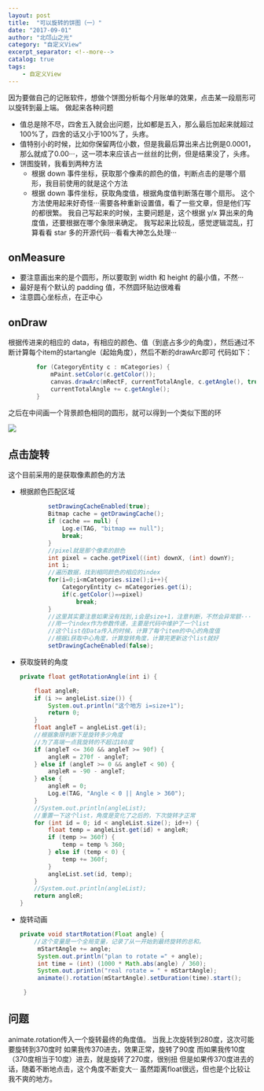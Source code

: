 ```yaml
---
layout: post
title:  "可以旋转的饼图（一）"
date: "2017-09-01"
author: "北邙山之光"
category: "自定义View"
excerpt_separator: <!--more-->
catalog: true  
tags: 
    - 自定义View
---
```



因为要做自己的记账软件，想做个饼图分析每个月账单的效果，点击某一段扇形可以旋转到最上端。
做起来各种问题
+ 值总是除不尽，四舍五入就会出问题，比如都是五入，那么最后加起来就超过100%了，四舍的话又小于100%了，头疼。
+ 值特别小的时候，比如你保留两位小数，但是我最后算出来占比例是0.0001，那么就成了0.00···，这一项本来应该占一丝丝的比例，但是结果没了，头疼。
+ 饼图旋转，我看到两种方法
  + 根据 down 事件坐标，获取那个像素的颜色的值，判断点击的是哪个扇形，我目前使用的就是这个方法
  + 根据 down 事件坐标，获取角度值，根据角度值判断落在哪个扇形。
  这个方法使用起来好奇怪···需要各种重新设置值，看了一些文章，但是他们写的都很繁。
  我自己写起来的时候，主要问题是，这个根据 y/x 算出来的角度值，还要根据在哪个象限来确定。
  我写起来比较乱，感觉逻辑混乱，打算看看 star 多的开源代码···看看大神怎么处理···

<!--more-->

## onMeasure
  + 要注意画出来的是个圆形，所以要取到 width 和 height 的最小值，不然···
  + 最好是有个默认的 padding 值，不然圆环贴边很难看
  + 注意圆心坐标点，在正中心

## onDraw
  根据传进来的相应的 data，有相应的颜色、值（到底占多少的角度），然后通过不断计算每个item的startangle（起始角度），然后不断的drawArc即可
  代码如下：
  ```java
          for (CategoryEntity c : mCategories) {
              mPaint.setColor(c.getColor());
              canvas.drawArc(mRectF, currentTotalAngle, c.getAngle(), true, mPaint);
              currentTotalAngle += c.getAngle();
          }
  ```
  之后在中间画一个背景颜色相同的圆形，就可以得到一个类似下图的环

  ![](/img/in-post/piechart.png)

## 点击旋转
  这个目前采用的是获取像素颜色的方法
+ 根据颜色匹配区域
     ```java
             setDrawingCacheEnabled(true);
             Bitmap cache = getDrawingCache();
             if (cache == null) {
                 Log.e(TAG, "bitmap == null");
                 break;
             }
             //pixel就是那个像素的颜色
             int pixel = cache.getPixel((int) downX, (int) downY);
             int i;
             //遍历数据，找到相同颜色的相应的index
             for(i=0;i<mCategories.size();i++){
                 CategoryEntity c= mCategories.get(i);
                 if(c.getColor()==pixel)
                     break;
             }
             //这里其实要注意如果没有找到,i会是size+1，注意判断，不然会异常额···
             //用一个index作为参数传递，主要是代码中维护了一个list
             //这个list在Data传入的时候，计算了每个item的中心的角度值
             //根据i获取中心角度，计算旋转角度，计算完更新这个list就好
             setDrawingCacheEnabled(false);
     ```

+ 获取旋转的角度
  ```java
  private float getRotationAngle(int i) {

      float angleR;
      if (i >= angleList.size()) {
          System.out.println("这个地方 i=size+1");
          return 0;
      }
      float angleT = angleList.get(i);
      //根据象限判断下是旋转多少角度
      //为了高端一点我旋转的不超过180度
      if (angleT <= 360 && angleT >= 90f) {
          angleR = 270f - angleT;
      } else if (angleT >= 0 && angleT < 90) {
          angleR = -90 - angleT;
      } else {
          angleR = 0;
          Log.e(TAG, "Angle < 0 || Angle > 360");
      }
      //System.out.println(angleList);
      //重置一下这个list，角度是变化了之后的，下次旋转才正常
      for (int id = 0; id < angleList.size(); id++) {
          float temp = angleList.get(id) + angleR;
          if (temp >= 360f) {
              temp = temp % 360;
          } else if (temp < 0) {
              temp += 360f;
          }
          angleList.set(id, temp);
      }
      //System.out.println(angleList);
      return angleR;
  }
  ```

+ 旋转动画
  ```java
  private void startRotation(Float angle) {
      //这个变量是一个全局变量，记录了从一开始到最终旋转的总和。
       mStartAngle += angle;
       System.out.println("plan to rotate =" + angle);
       int time = (int) (1000 * Math.abs(angle) / 360);
       System.out.println("real rotate = " + mStartAngle);
       animate().rotation(mStartAngle).setDuration(time).start();

   }
  ```

## 问题
  animate.rotation传入一个旋转最终的角度值。
  当我上次旋转到280度，这次可能要旋转到370度时
  如果我传370进去，效果正常，旋转了90度
  而如果我传10度（370度相当于10度）进去，就是旋转了270度，很别扭
  但是如果传370度进去的话，随着不断地点击，这个角度不断变大···
  虽然距离float很远，但也是个比较让我不爽的地方。
